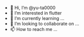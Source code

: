 - 👋 Hi, I’m @yu-ta0000
- 👀 I’m interested in flutter
- 🌱 I’m currently learning ...
- 💞️ I’m looking to collaborate on ...
- 📫 How to reach me ...

<!---
yu-ta0000/yu-ta0000 is a ✨ special ✨ repository because its `README.md` (this file) appears on your GitHub profile.
You can click the Preview link to take a look at your changes.
--->
